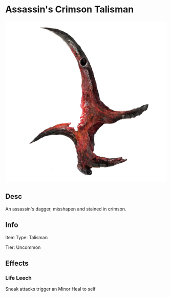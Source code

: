 # Assassin's Crimson Talisman

![Copyrighted Image](Assassin'sCrimsonTalisman.png)

## Desc

An assassin's dagger, misshapen and stained in crimson.

## Info

Item Type: Talisman

Tier: Uncommon

## Effects

### Life Leech

Sneak attacks trigger an Minor Heal to self
